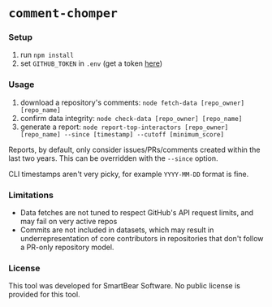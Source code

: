 # `comment-chomper`

### Setup

1. run `npm install`
2. set `GITHUB_TOKEN` in `.env` (get a token [here](https://github.com/settings/tokens))

### Usage

1. download a repository's comments: `node fetch-data [repo_owner] [repo_name]`
2. confirm data integrity: `node check-data [repo_owner] [repo_name]`
3. generate a report: `node report-top-interactors [repo_owner] [repo_name] --since [timestamp] --cutoff [minimum_score]`

Reports, by default, only consider issues/PRs/comments created within the last two years. This can be overridden with the `--since` option.

CLI timestamps aren't very picky, for example `YYYY-MM-DD` format is fine.

### Limitations

- Data fetches are not tuned to respect GitHub's API request limits, and may fail on very active repos
- Commits are not included in datasets, which may result in underrepresentation of core contributors in repositories that don't follow a PR-only repository model.

### License

This tool was developed for SmartBear Software. No public license is provided for this tool.
